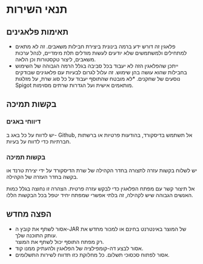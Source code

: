 # תנאי השירות

## תאימות פלאגינים

* פלאגין זה דורש ידע ברמה בינונית ביצירת חבילות משאבים. זה לא מתאים למתחילים ולמשתמשים שלא יודעים לעשות מודלים תלת מימדיים, לנהל ערכות משאבים, ליצור טקסטורות וכן הלאה.
* ייתכן שהפלאגין הזה לא יעבוד בכל סביבה בגלל הרמה הגבוהה של השימוש בחבילות שהוא עושה בהן שימוש. זה עלול לגרום לבעיות עם פלאגינים שבודקים נוסעים של שחקנים. \*לא מובטח שהתוסף יעבוד על כל סוג שרת, על מזלגות Spigot מותאמים אישית ועל הגדרות שרתים מסוימות.

## בקשות תמיכה

### דיווחי באגים

יש לדווח על כל באג ב- Github, אל תשתמש בדיסקורד, בהודעות פרטיות או ברשתות חברתיות כדי לדווח על בעיות.

### בקשות תמיכה

יש לשלוח בקשות עזרה לתצורה בחדר הקהילה של שרת הדיסקורד על ידי יצירת טרנד או בקשה בחדר העזרה של הקהילה.

אל תיצור קשר עם מפתח הפלאגין כדי לבקש עזרה פרטית. הצהרה זו נחוצה בגלל כמות האנשים הגבוהה שיש לקהילה, זה בלתי אפשרי שמפתח יחיד יטפל בכל הבקשות הללו.

## הפצה מחדש

* אסור לשתף את קובץ ה-JAR של המוצר באינטרנט בחינם או למכור מחדש את עותק התוכנה שלך.\
  רק מפתח התוסף יכול לשתף את המוצר.
* אסור לבצע דה-קומפילציה של הפלאגין ולהעתיק ממנו קוד.
* אסור לפתוח סכסוכי תשלום. כל מחלוקת כזו תדווח לשירות התשלומים.

